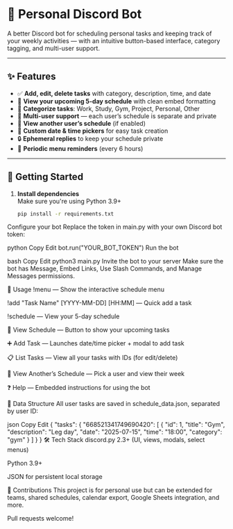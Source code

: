 # 📅 Personal Discord Bot 

A better Discord bot for scheduling personal tasks and keeping track of your weekly activities — with an intuitive button-based interface, category tagging, and multi-user support.

---

## ✨ Features

- ✅ **Add, edit, delete tasks** with category, description, time, and date
- 📆 **View your upcoming 5-day schedule** with clean embed formatting
- 🧘 **Categorize tasks**: Work, Study, Gym, Project, Personal, Other
- 👥 **Multi-user support** — each user’s schedule is separate and private
- 📎 **View another user’s schedule** (if enabled)
- 🎨 **Custom date & time pickers** for easy task creation
- 🔒 **Ephemeral replies** to keep your schedule private
- 🔁 **Periodic menu reminders** (every 6 hours)

---

## 🚀 Getting Started

1. **Install dependencies**  
   Make sure you're using Python 3.9+  
   ```bash
   pip install -r requirements.txt
Configure your bot
Replace the token in main.py with your own Discord bot token:

python
Copy
Edit
bot.run("YOUR_BOT_TOKEN")
Run the bot

bash
Copy
Edit
python3 main.py
Invite the bot to your server
Make sure the bot has Message, Embed Links, Use Slash Commands, and Manage Messages permissions.

🧠 Usage
!menu — Show the interactive schedule menu

!add "Task Name" [YYYY-MM-DD] [HH:MM] — Quick add a task

!schedule — View your 5-day schedule

📅 View Schedule — Button to show your upcoming tasks

➕ Add Task — Launches date/time picker + modal to add task

📋 List Tasks — View all your tasks with IDs (for edit/delete)

📎 View Another’s Schedule — Pick a user and view their week

❓ Help — Embedded instructions for using the bot

📁 Data Structure
All user tasks are saved in schedule_data.json, separated by user ID:

json
Copy
Edit
{
  "tasks": {
    "668521341749690420": [
    {
        "id": 1,
        "title": "Gym",
        "description": "Leg day",
        "date": "2025-07-15",
        "time": "18:00",
        "category": "gym"
      }
    ]
  }
}
🛠️ Tech Stack
discord.py 2.3+ (UI, views, modals, select menus)

Python 3.9+

JSON for persistent local storage

🤝 Contributions
This project is for personal use but can be extended for teams, shared schedules, calendar export, Google Sheets integration, and more.

Pull requests welcome!
